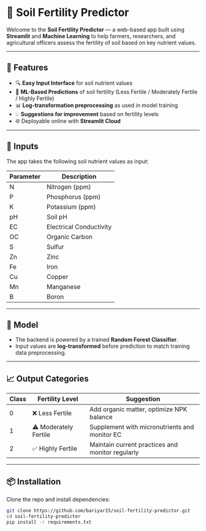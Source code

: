 # 🌱 Soil Fertility Predictor

Welcome to the **Soil Fertility Predictor** — a web-based app built using **Streamlit** and **Machine Learning** to help farmers, researchers, and agricultural officers assess the fertility of soil based on key nutrient values.

---

## 🚀 Features

- 🔍 **Easy Input Interface** for soil nutrient values
- 🤖 **ML-Based Predictions** of soil fertility (Less Fertile / Moderately Fertile / Highly Fertile)
- 📊 **Log-transformation preprocessing** as used in model training
- 💡 **Suggestions for improvement** based on fertility levels
- 🌐 Deployable online with **Streamlit Cloud**

---

## 🧪 Inputs

The app takes the following soil nutrient values as input:

| Parameter | Description              |
|----------|---------------------------|
| N        | Nitrogen (ppm)            |
| P        | Phosphorus (ppm)          |
| K        | Potassium (ppm)           |
| pH       | Soil pH                   |
| EC       | Electrical Conductivity   |
| OC       | Organic Carbon            |
| S        | Sulfur                    |
| Zn       | Zinc                      |
| Fe       | Iron                      |
| Cu       | Copper                    |
| Mn       | Manganese                 |
| B        | Boron                     |

---

## 🧠 Model

- The backend is powered by a trained **Random Forest Classifier**.
- Input values are **log-transformed** before prediction to match training data preprocessing.

---

## 📈 Output Categories

| Class | Fertility Level     | Suggestion |
|-------|----------------------|------------|
| 0     | ❌ Less Fertile      | Add organic matter, optimize NPK balance |
| 1     | ⚠ Moderately Fertile | Supplement with micronutrients and monitor EC |
| 2     | ✅ Highly Fertile    | Maintain current practices and monitor regularly |

---

## 📦 Installation

Clone the repo and install dependencies:
```bash
git clone https://github.com/bariyar15/soil-fertility-predictor.git
cd soil-fertility-predictor
pip install -r requirements.txt
